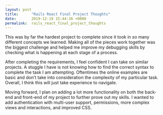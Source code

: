 ```yaml
---
layout: post
title:      "Rails React Final Project Thoughts"
date:       2019-12-19 15:44:36 +0000
permalink:  rails_react_final_project_thoughts
---
```



This was by far the hardest project to complete since it took in so many different concepts we learned. Making all of the pieces work together was the biggest challenge and helped me improve my debugging skills by checking what is happening at each stage of a process.

After completing the requirements, I feel confident I can take on similar projects. A stuggle I have is not knowing how to find the correct syntax to complete the task I am attempting. Oftentimes the online examples are basic and don't take into consideration the complexity of my particular task. Overall, I think this will just take experience to navigate.

Moving forward, I plan on adding a lot more functionality on both the back-end and front-end of my project to further prove out my skills. I wanted to add authentication with multi-user support, permissions, more complex views and interactions, and improved CSS.
